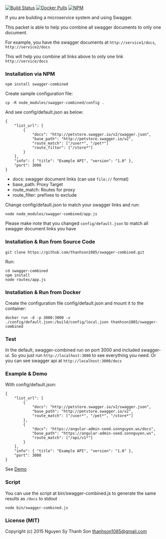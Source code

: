 [![Build Status](https://travis-ci.org/thanhson1085/swagger-combined.svg)](https://travis-ci.org/thanhson1085/swagger-combined)
[![Docker Pulls](https://img.shields.io/docker/pulls/thanhson1085/swagger-combined.svg)](https://hub.docker.com/r/thanhson1085/swagger-combined/)
[![NPM](https://nodei.co/npm/swagger-combined.png?downloads=true&downloadRank=true&stars=true)](https://nodei.co/npm/swagger-combined/)

If you are building a microservice system and using Swagger. 

This packet is able to help you combine all swagger documents to only one document.

For example, you have the swagger documents at `http://service1/docs`, `http://service2/docs`

This will help you combine all links above to only one link `http://service/docs`

### Installation via NPM
```
npm install swagger-combined
```

Create sample configuration file:
```
cp -R node_modules/swagger-combined/config .
```
And see config/default.json as below:
```
{
    "list_url": [
        {
            "docs": "http://petstore.swagger.io/v2/swagger.json",
            "base_path": "http://petstore.swagger.io/v2",
            "route_match": ["/user*", "/pet*"]
            "route_filter": ["/store*"]
        }
    ],
    "info": { "title": "Example API", "version": "1.0" },
    "port": 3000
}
```
- docs: swagger document links (can use `file://` format)
- base_path: Proxy Target
- route_match: Routes for proxy
- route_filter: prefixes to exclude


Change config/default.json to match your swagger links and run:
```
node node_modules/swagger-combined/app.js
```
Please make note that you changed `config/default.json` to match all swagger document links you have

### Installation & Run from Source Code
```
git clone https://github.com/thanhson1085/swagger-combined.git
```
Run:
```
cd swagger-combined
npm install
node routes/app.js
```
### Installation & Run from Docker
Create the configuration file config/default.json and mount it to the container:
```
docker run -d -p 3000:3000 -v ./config/default.json:/build/config/local.json thanhson1085/swagger-combined
```
### Test
In the default, swagger-combined run on port 3000 and included swagger-ui. So you just run `http://localhost:3000` to see everything you need. Or you can see swagger api at `http://localhost:3000/docs`

### Example & Demo
With config/default.json:
```
{
    "list_url": [
        {
            "docs": "http://petstore.swagger.io/v2/swagger.json",
            "base_path": "http://petstore.swagger.io/v2",
            "route_match": ["/user*", "/pet*", "/store*"]
        },
        {
            "docs": "https://angular-admin-seed.sonnguyen.ws/docs",
            "base_path": "https://angular-admin-seed.sonnguyen.ws",
            "route_match": ["/api/v1*"]
        }
    ],
    "info": { "title": "Example API", "version": "1.0" },
    "port": 3000
}

```
See [Demo](https://swagger-combined.sonnguyen.ws)

### Script
You can use the script at bin/swagger-combined.js to generate the same results as `/docs` to stdout
```
node bin/swagger-combined.js
``` 

### License (MIT)
Copyright (c) 2015 Nguyen Sy Thanh Son <thanhson1085@gmail.com>
